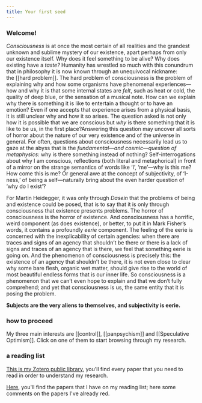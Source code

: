 ```yaml
---
title: Your first seed
---
```


### Welcome!

*Consciousness* is at once the most certain of all realities and the grandest unknown and sublime mystery of our existence, apart perhaps from only our existence itself. Why does it feel something to be alive? Why does existing have a _taste?_ Humanity has wrestled so much with this conundrum that in philosophy it is now known through an unequivocal nickname: the [[hard problem]]. The hard problem of consciousness is the problem of explaining why and how some organisms have phenomenal experiences—how and why it is that some internal states are _felt_, such as heat or cold, the quality of deep blue, or the sensation of a musical note. How can we explain why there is something it is like to entertain a thought or to have an emotion? Even if one accepts that experience arises from a physical basis, it is still unclear why and how it so arises. The question asked is not only how it is possible that we are conscious but _why_ is there something that it is like to be us, in the first place?Answering this question may uncover all sorts of horror about the nature of our very existence and of the universe in general. For often, questions about consciousness necessarily lead us to gaze at the abyss that is the _fundamental_—_and cosmic_—_question of metaphysics:_ why is there something instead of nothing? Self-interrogations about why I am conscious, reflections (both literal and metaphorical) in front of a mirror on the strange semantics of words like ‘I’, ‘me’—why is this me? How come this is me? Or general awe at the concept of subjectivity, of ‘I-ness,’ of being a self—naturally bring about the even harder question of ‘why do I exist’?

For Martin Heidegger, it was only through _Dasein_ that the problems of being and existence could be posed, that is to say that it is only through consciousness that existence presents problems. The horror of consciousness is the horror of existence. And consciousness has a horrific, weird component (as does existence), or better, to put it in Mark Fisher’s words, it contains a profoundly _eerie_ component. The feeling of the eerie is concerned with the inexplicability of certain agencies: when there are traces and signs of an agency that shouldn’t be there or there is a lack of signs and traces of an agency that is there, we feel that something eerie is going on. And the phenomenon of consciousness is precisely this: the existence of an agency that shouldn’t be there, it is not even close to clear why some bare flesh, organic wet matter, should give rise to the world of most beautiful endless forms that is our inner life. So consciousness is a phenomenon that we can’t even hope to explain and that we don’t fully comprehend; and yet that consciousness is us, the same entity that it is posing the problem. 

**Subjects are the very aliens to themselves, and subjectivity is eerie.**


### how to proceed

My three main interests are [[control]], [[panpsychism]] and [[Speculative Optimism]]. Click on one of them to start browsing through my research.

### a reading list 
[This is my Zotero public library](https://www.zotero.org/marcomattei/library), you'll find every paper that you need to read in order to understand my research.

[Here](https://www.are.na/marco-mattei/neuroscience-ch9lpdbmoiw), you'll find the papers that I have on my reading list; here some comments on the papers I've already red. 